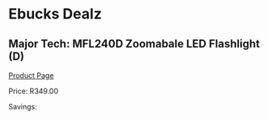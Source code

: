 
# Ebucks Dealz
## Major Tech: MFL240D Zoomabale LED Flashlight (D)
[Product Page](https://www.ebucks.com/web/shop/productSelected.do?prodId=994939420&catId=370101825)

Price: R349.00

Savings: 


	